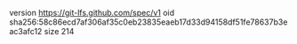 version https://git-lfs.github.com/spec/v1
oid sha256:58c86ecd7af306af35c0eb23835eaeb17d33d94158df51fe78637b3eac3afc12
size 214
